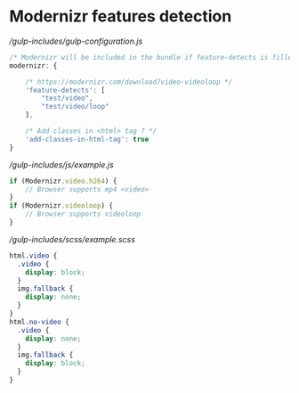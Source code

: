 # Modernizr features detection

*/gulp-includes/gulp-configuration.js*

```js
/* Modernizr will be included in the bundle if feature-detects is filled. */
modernizr: {

    /* https://modernizr.com/download?video-videoloop */
    'feature-detects': [
        "test/video",
        "test/video/loop"
    ],

    /* Add classes in <html> tag ? */
    'add-classes-in-html-tag': true
}
```

*/gulp-includes/js/example.js*

```js
if (Modernizr.video.h264) {
    // Browser supports mp4 <video>
}
if (Modernizr.videoloop) {
    // Browser supports videoloop
}
```

*/gulp-includes/scss/example.scss*

```scss
html.video {
  .video {
    display: block;
  }
  img.fallback {
    display: none;
  }
}
html.no-video {
  .video {
    display: none;
  }
  img.fallback {
    display: block;
  }
}
```
